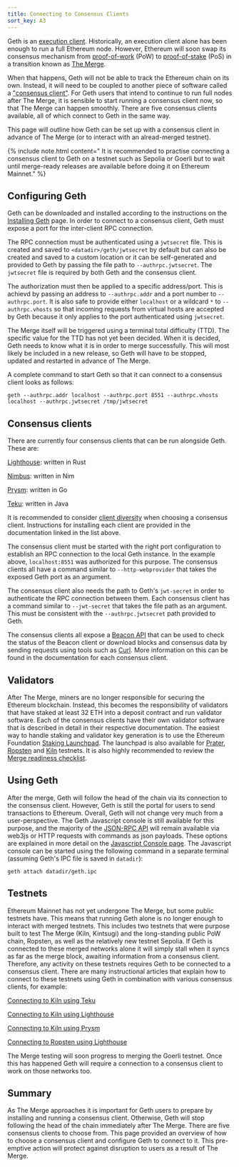 ```yaml
---
title: Connecting to Consensus Clients
sort_key: A3
---
```


Geth is an [execution client][ex-client-link]. Historically, an execution client alone has been enough to run a full Ethereum node.
However, Ethereum will soon swap its consensus mechanism from [proof-of-work][pow-link] (PoW) to 
[proof-of-stake][pos-link] (PoS) in a transition known as [The Merge](/docs/interface/merge). 

When that happens, Geth will not be able to track the Ethereum chain on its own. Instead, it will need to 
be coupled to another piece of software called a ["consensus client"][con-client-link]. For Geth users that 
intend to continue to run full nodes after The Merge, it is sensible to start running a consensus client now, 
so that The Merge can happen smoothly. There are five consensus clients available, all of which connect to Geth in the same way. 

This page will outline how Geth can be set up with a consensus client in advance of The Merge (or to interact with an alread-merged testnet).

{% include note.html content=" It is recommended to practise connecting a consensus client to Geth on a testnet such as Sepolia or Goerli but to
wait until merge-ready releases are available before doing it on Ethereum Mainnet." %}

## Configuring Geth

Geth can be downloaded and installed according to the instructions on the 
[Installing Geth](/docs/install-and-build/installing-geth) page. In order to connect to a consensus client,
Geth must expose a port for the inter-client RPC connection. 

The RPC connection must be authenticated using a `jwtsecret` file. This is created and saved 
to `<datadir>/geth/jwtsecret` by default but can also be created and saved to a custom location or it can be
self-generated and provided to Geth by passing the file path to `--authrpc.jwtsecret`. The `jwtsecret` file 
is required by both Geth and the consensus client.

The authorization must then be applied to a specific address/port. This is achievd by passing an address to
`--authrpc.addr` and a port number to `--authrpc.port`. It is also safe to provide either `localhost` or a wildcard
`*` to `--authrpc.vhosts` so that incoming requests from virtual hosts are accepted by Geth because it only 
applies to the port authenticated using `jwtsecret`. 

The Merge itself will be triggered using a terminal total difficulty (TTD). The specific value for the TTD has not yet
been decided. When it is decided, Geth needs to know what it is in order to merge successfully. This will most likely be 
included in a new release, so Geth will have to be stopped, updated and restarted in advance of The Merge.

A complete command to start Geth so that it can connect to a consensus client looks as follows:

```shell
geth --authrpc.addr localhost --authrpc.port 8551 --authrpc.vhosts localhost --authrpc.jwtsecret /tmp/jwtsecret
```


## Consensus clients

There are currently four consensus clients that can be run alongside Geth. These are:
 
[Lighthouse](https://lighthouse-book.sigmaprime.io/): written in Rust
 
[Nimbus](https://nimbus.team/): written in Nim
 
[Prysm](https://docs.prylabs.network/docs/install/install-with-script): written in Go
 
[Teku](https://pegasys.tech/teku): written in Java
 
It is recommended to consider [client diversity][client-div-link] when choosing a consensus client. Instructions for installing each client are provided in the documentation linked in the list above.

The consensus client must be started with the right port configuration to establish an RPC connection 
to the local Geth instance. In the example above, `localhost:8551` was authorized 
for this purpose. The consensus clients all have a command similar to `--http-webprovider` that 
takes the exposed Geth port as an argument.

The consensus client also needs the path to Geth's `jwt-secret` in order to authenticate the RPC connection between them.
Each consensus client has a command similar to `--jwt-secret` that takes the file path as an argument. This must
be consistent with the `--authrpc.jwtsecret` path provided to Geth.

The consensus clients all expose a [Beacon API][beacon-api-link] that can be used to check the status
of the Beacon client or download blocks and consensus data by sending requests using tools such as [Curl](https://curl.se).
More information on this can be found in the documentation for each consensus client.

## Validators

After The Merge, miners are no longer responsible for securing the Ethereum blockchain. Instead, this becomes the responsibility
of validators that have staked at least 32 ETH into a deposit contract and run validator software. Each of the consensus clients
have their own validator software that is described in detail in their respective documentation. The easiest way to handle 
staking and validator key generation is to use the Ethereum Foundation [Staking Launchpad][launchpad-link]. The launchpad is also
available for [Prater][prater-launchpad-link], [Ropsten][ropsten-launchpad-link] and [Kiln][kiln-launchpad-link] testnets. It is
also highly recommended to review the [Merge readiness checklist][checklist-link].

## Using Geth

After the merge, Geth will follow the head of the chain via its connection to the consensus client. However, Geth is still 
the portal for users to send transactions to Ethereum. Overall, Geth will not change very much from a user-perspective. 
The Geth Javascript console is still available for this purpose, and the majority of the [JSON-RPC API](/docs/rpc/server) will 
remain available via web3js or HTTP requests with commands as json payloads. These options are explained in more detail on the 
[Javascript Console page](/docs/interface/javascript-console). The Javascript console can be started using the following command
in a separate terminal (assuming Geth's IPC file is saved in `datadir`):

```shell
geth attach datadir/geth.ipc
```


## Testnets

Ethereum Mainnet has not yet undergone The Merge, but some public testnets have. This means that running Geth alone is no longer
enough to interact with merged testnets. This includes two testnets that were purpose built to test The Merge (Kiln, Kintsugi) and 
the long-standing public PoW chain, Ropsten, as well as the relatively new testnet Sepolia. If Geth is connected to these merged networks alone it will simply stall when it syncs as far
as the merge block, awaiting information from a consensus client. Therefore, any activity on these testnets requires Geth to be 
connected to a consensus client. There are many instructional articles that explain how to connect to these testnets using Geth in
combination with various consensus clients, for example:

[Connecting to Kiln using Teku](https://github.com/chrishobcroft/TestingTheMerge/blob/main/geku.md)
 
[Connecting to Kiln using Lighthouse](https://github.com/remyroy/ethstaker/blob/main/merge-devnet.md)
 
[Connecting to Kiln using Prysm](https://hackmd.io/@prysmaticlabs/B1Q2SluWq)
  
[Connecting to Ropsten using Lighthouse](https://github.com/remyroy/ethstaker/blob/main/merge-ropsten.md)


The Merge testing will soon progress to merging the Goerli testnet. Once this has happened Geth will require a connection
to a consensus client to work on those networks too.


## Summary

As The Merge approaches it is important for Geth users to prepare by installing and running a consensus client. Otherwise, Geth will stop
following the head of the chain immediately after The Merge. There are five consensus clients to choose from. This page provided an overview
of how to choose a consensus client and configure Geth to connect to it. This pre-emptive action will protect against disruption to users as a 
result of The Merge.


[pow-link]:https://ethereum.org/en/developers/docs/consensus-mechanisms/pow
[pos-link]:https://ethereum.org/en/developers/docs/consensus-mechanisms/pos
[con-client-link]:https://ethereum.org/en/glossary/#consensus-client
[ex-client-link]:https://ethereum.org/en/glossary/#execution-client
[beacon-api-link]:https://ethereum.github.io/beacon-APIs
[engine-api-link]: https://github.com/ethereum/execution-apis/blob/main/src/engine/specification.md
[client-div-link]:https://ethereum.org/en/developers/docs/nodes-and-clients/client-diversity
[execution-clients-link]: https://ethereum.org/en/developers/docs/nodes-and-clients/client-diversity/#execution-clients
[launchpad-link]:https://launchpad.ethereum.org/
[prater-launchpad-link]:https://prater.launchpad.ethereum.org/
[kiln-launchpad-link]:https://kiln.launchpad.ethereum.org/
[ropsten-launchpad-link]:https://ropsten.launchpad.ethereum.org/
[e-org-link]: https://ethereum.org/en/developers/docs/nodes-and-clients/run-a-node/
[checklist-link]:https://launchpad.ethereum.org/en/merge-readiness
